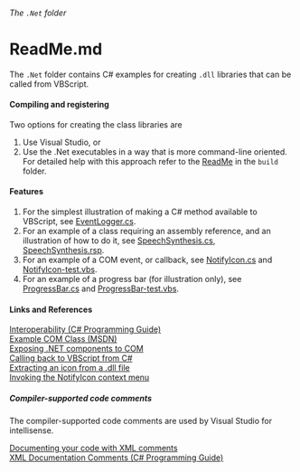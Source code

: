 ###### The `.Net` folder

# ReadMe.md

The `.Net` folder contains C# examples for creating 
`.dll` libraries that can be called from VBScript. 

#### Compiling and registering

Two options for creating the class libraries are
 
1. Use Visual Studio, or 
2. Use the .Net executables in a way that is more command-line oriented. 
For detailed help with this approach refer 
to the [ReadMe] in the `build` folder.

#### Features

1) For the simplest illustration of making a C# method available to 
   VBScript, see [EventLogger.cs].
2) For an example of a class requiring an assembly reference, and 
   an illustration of how to do it, see [SpeechSynthesis.cs],
   [SpeechSynthesis.rsp].
3) For an example of a COM event, or callback, see [NotifyIcon.cs]
   and [NotifyIcon-test.vbs].
4) For an example of a progress bar (for illustration only), 
   see [ProgressBar.cs] and [ProgressBar-test.vbs].

[ReadMe]: build/ReadMe.md
[EventLogger.cs]: EventLogger.cs
[SpeechSynthesis.cs]: SpeechSynthesis.cs
[SpeechSynthesis.rsp]: rsp/SpeechSynthesis.rsp
[NotifyIcon.cs]: NotifyIcon.cs
[NotifyIcon-test.vbs]: test/NotifyIcon-test.vbs
[ProgressBar.cs]: ProgressBar.cs
[ProgressBar-test.vbs]: test/ProgressBar-test.vbs

#### Links and References

[Interoperability (C# Programming Guide)](https://docs.microsoft.com/en-us/dotnet/csharp/programming-guide/interop/ "docs.microsoft.com")  
[Example COM Class (MSDN)](https://docs.microsoft.com/en-us/dotnet/csharp/programming-guide/interop/example-com-class "docs.microsoft.com")  
[Exposing .NET components to COM](http://www.codeproject.com/Articles/3511/Exposing-NET-Components-to-COM "www.codeproject.com")  
[Calling back to VBScript from C#](https://stackoverflow.com/questions/1044872/calling-back-to-vbscript-from-c-sharp "stackoverflow.com")  
[Extracting an icon from a .dll file](https://stackoverflow.com/questions/6872957/how-can-i-use-the-images-within-shell32-dll-in-my-c-sharp-project "stackoverflow.com")  
[Invoking the NotifyIcon context menu](https://stackoverflow.com/questions/2208690/invoke-notifyicons-context-menu "stackoverflow.com")  


##### Compiler-supported code comments

The compiler-supported code comments are used by Visual Studio for 
intellisense.  

[Documenting your code with XML comments](https://docs.microsoft.com/en-us/dotnet/csharp/codedoc "docs.microsoft.com")  
[XML Documentation Comments (C# Programming Guide)](https://github.com/dotnet/docs/blob/master/docs/csharp/programming-guide/xmldoc/xml-documentation-comments.md "github.com/dotnet/docs")  
